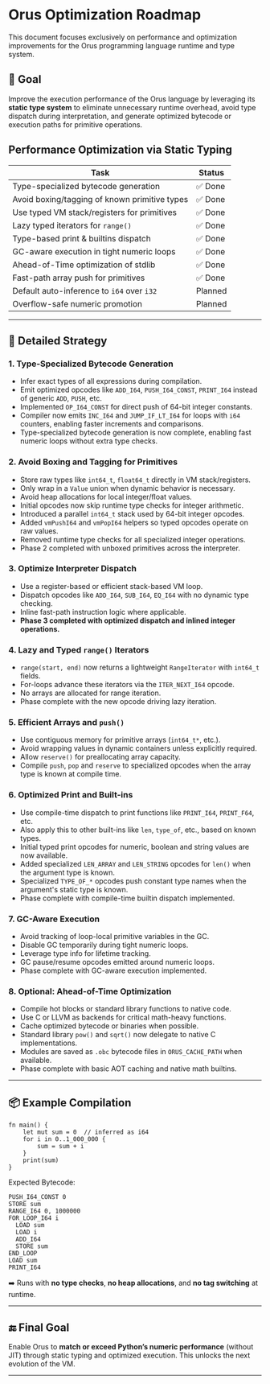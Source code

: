 # Orus Optimization Roadmap

This document focuses exclusively on performance and optimization improvements for the Orus programming language runtime and type system.

## 🎯 Goal

Improve the execution performance of the Orus language by leveraging its **static type system** to eliminate unnecessary runtime overhead, avoid type dispatch during interpretation, and generate optimized bytecode or execution paths for primitive operations.

## Performance Optimization via Static Typing

| Task                                          | Status      |
| --------------------------------------------- | ----------- |
| Type-specialized bytecode generation          | ✅ Done |
| Avoid boxing/tagging of known primitive types | ✅ Done |
| Use typed VM stack/registers for primitives   | ✅ Done |
| Lazy typed iterators for `range()`            | ✅ Done |
| Type-based print & builtins dispatch          | ✅ Done |
| GC-aware execution in tight numeric loops     | ✅ Done |
| Ahead-of-Time optimization of stdlib          | ✅ Done |
| Fast-path array push for primitives           | ✅ Done |
| Default auto-inference to `i64` over `i32`    | Planned     |
| Overflow-safe numeric promotion               | Planned     |

---

## 🔧 Detailed Strategy

### 1. Type-Specialized Bytecode Generation

* Infer exact types of all expressions during compilation.
* Emit optimized opcodes like `ADD_I64`, `PUSH_I64_CONST`, `PRINT_I64` instead of generic `ADD`, `PUSH`, etc.
* Implemented `OP_I64_CONST` for direct push of 64-bit integer constants.
* Compiler now emits `INC_I64` and `JUMP_IF_LT_I64` for loops with `i64` counters, enabling faster increments and comparisons.
* Type-specialized bytecode generation is now complete, enabling fast numeric loops without extra type checks.

### 2. Avoid Boxing and Tagging for Primitives

* Store raw types like `int64_t`, `float64_t` directly in VM stack/registers.
* Only wrap in a `Value` union when dynamic behavior is necessary.
* Avoid heap allocations for local integer/float values.
* Initial opcodes now skip runtime type checks for integer arithmetic.
* Introduced a parallel `int64_t` stack used by 64-bit integer opcodes.
* Added `vmPushI64` and `vmPopI64` helpers so typed opcodes operate on raw values.
* Removed runtime type checks for all specialized integer operations.
* Phase 2 completed with unboxed primitives across the interpreter.

### 3. Optimize Interpreter Dispatch

* Use a register-based or efficient stack-based VM loop.
* Dispatch opcodes like `ADD_I64`, `SUB_I64`, `EQ_I64` with no dynamic type checking.
* Inline fast-path instruction logic where applicable.
* **Phase 3 completed with optimized dispatch and inlined integer operations.**

### 4. Lazy and Typed `range()` Iterators

* `range(start, end)` now returns a lightweight `RangeIterator` with `int64_t` fields.
* For-loops advance these iterators via the `ITER_NEXT_I64` opcode.
* No arrays are allocated for range iteration.
* Phase complete with the new opcode driving lazy iteration.

### 5. Efficient Arrays and `push()`

* Use contiguous memory for primitive arrays (`int64_t*`, etc.).
* Avoid wrapping values in dynamic containers unless explicitly required.
* Allow `reserve()` for preallocating array capacity.
* Compile `push`, `pop` and `reserve` to specialized opcodes when the array
  type is known at compile time.

### 6. Optimized Print and Built-ins

* Use compile-time dispatch to print functions like `PRINT_I64`, `PRINT_F64`, etc.
* Also apply this to other built-ins like `len`, `type_of`, etc., based on known types.
* Initial typed print opcodes for numeric, boolean and string values are now available.
* Added specialized `LEN_ARRAY` and `LEN_STRING` opcodes for `len()` when the argument type is known.
* Specialized `TYPE_OF_*` opcodes push constant type names when the argument's static type is known.
* Phase complete with compile-time builtin dispatch implemented.

### 7. GC-Aware Execution

* Avoid tracking of loop-local primitive variables in the GC.
* Disable GC temporarily during tight numeric loops.
* Leverage type info for lifetime tracking.
* GC pause/resume opcodes emitted around numeric loops.
* Phase complete with GC-aware execution implemented.

### 8. Optional: Ahead-of-Time Optimization

* Compile hot blocks or standard library functions to native code.
* Use C or LLVM as backends for critical math-heavy functions.
* Cache optimized bytecode or binaries when possible.
* Standard library `pow()` and `sqrt()` now delegate to native C implementations.
* Modules are saved as `.obc` bytecode files in `ORUS_CACHE_PATH` when available.
* Phase complete with basic AOT caching and native math builtins.

---

## 📦 Example Compilation

```orus
fn main() {
    let mut sum = 0  // inferred as i64
    for i in 0..1_000_000 {
        sum = sum + i
    }
    print(sum)
}
```

Expected Bytecode:

```
PUSH_I64_CONST 0
STORE sum
RANGE_I64 0, 1000000
FOR_LOOP_I64 i
  LOAD sum
  LOAD i
  ADD_I64
  STORE sum
END_LOOP
LOAD sum
PRINT_I64
```

➡️ Runs with **no type checks**, **no heap allocations**, and **no tag switching** at runtime.

---

## 🔚 Final Goal

Enable Orus to **match or exceed Python’s numeric performance** (without JIT) through static typing and optimized execution. This unlocks the next evolution of the VM.

---
